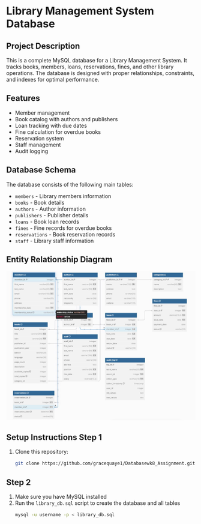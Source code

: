 # Library Management System Database

## Project Description
This is a complete MySQL database for a Library Management System. It tracks books, members, loans, reservations, fines, and other library operations. The database is designed with proper relationships, constraints, and indexes for optimal performance.

## Features
- Member management
- Book catalog with authors and publishers
- Loan tracking with due dates
- Fine calculation for overdue books
- Reservation system
- Staff management
- Audit logging

## Database Schema
The database consists of the following main tables:
- `members` - Library members information
- `books` - Book details
- `authors` - Author information
- `publishers` - Publisher details
- `loans` - Book loan records
- `fines` - Fine records for overdue books
- `reservations` - Book reservation records
- `staff` - Library staff information

## Entity Relationship Diagram
![Library ERD Diagram](/images/erd.JPG)

## Setup Instructions Step 1
1. Clone this repository:
   ```bash
   git clone https://github.com/gracequaye1/Databasewk8_Assignment.git
## Step 2
1. Make sure you have MySQL installed
2. Run the `library_db.sql` script to create the database and all tables
   ```bash
   mysql -u username -p < library_db.sql
